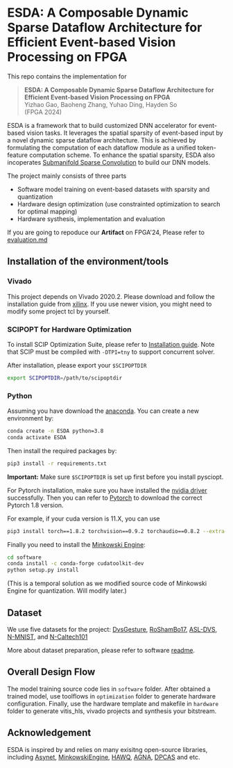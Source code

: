 # ESDA: A Composable Dynamic Sparse Dataflow Architecture for Efficient Event-based Vision Processing on FPGA

This repo contains the implementation for

> **ESDA: A Composable Dynamic Sparse Dataflow Architecture for Efficient Event-based Vision Processing on FPGA**  
> Yizhao Gao, Baoheng Zhang, Yuhao Ding, Hayden So  
> (FPGA 2024)

ESDA is a framework that to build customized DNN accelerator for event-based vision tasks. It leverages the spatial sparsity of event-based input by a novel dynamic sparse dataflow architecture. This is achieved by formulating the computation of each dataflow module as a unified token-feature computation scheme. To enhance the spatial sparsity, ESDA also incoperates [Submanifold Sparse Convolution](https://arxiv.org/abs/1706.01307) to build our DNN models. 


The project mainly consists of three parts
- Software model training on event-based datasets with sparsity and quantization 
- Hardware design optimization (use constrainted optimization to search for optimal mapping)
- Hardware systhesis, implementation and evaluation



If you are going to repoduce our **Artifact** on FPGA'24, Please refer to [evaluation.md](evaluation.md)


## Installation of the environment/tools

### Vivado
This project depends on Vivado 2020.2. Please download and follow the installation guide from [xilinx](https://www.xilinx.com/support/download/index.html/content/xilinx/en/downloadNav/vivado-design-tools/archive.html).
If you use newer vision, you might need to modify some project tcl by yourself.



### SCIPOPT for Hardware Optimization
To install SCIP Optimization Suite, please refer to [Installation guide](https://www.scipopt.org/doc/html/md_INSTALL.php). Note that SCIP must be compiled with `-DTPI=tny` to support concurrent solver.

After installation, please export your `$SCIPOPTDIR`
```bash
export SCIPOPTDIR=/path/to/scipoptdir
```



### Python

Assuming you have download the [anaconda](https://www.anaconda.com/download). You can create a new environment by:

```bash
conda create -n ESDA python=3.8
conda activate ESDA
```


Then install the required packages by:
```bash
pip3 install -r requirements.txt
```
**Important:** Make sure `$SCIPOPTDIR` is set up first before you install pysciopt.


For Pytorch installation, make sure you have installed the [nvidia driver](https://www.nvidia.com/download/index.aspx) successfully. Then you can refer to [Pytorch](https://pytorch.org/get-started/previous-versions/) to download the correct Pytorch 1.8 version.


For example, if your cuda version is 11.X, you can use
```bash
pip3 install torch==1.8.2 torchvision==0.9.2 torchaudio==0.8.2 --extra-index-url https://download.pytorch.org/whl/lts/1.8/cu111
```

Finally you need to install the [Minkowski Engine](https://github.com/NVIDIA/MinkowskiEngine):
```bash
cd software
conda install -c conda-forge cudatoolkit-dev
python setup.py install
```
(This is a temporal solution as we modified source code of Minkowski Engine for quantization. Will modify later.)



## Dataset 

We use five datasets for the project: 
[DvsGesture](https://research.ibm.com/interactive/dvsgesture/), 
[RoShamBo17](http://sensors.ini.uzh.ch/databases.html), 
[ASL-DVS](https://github.com/PIX2NVS/NVS2Graph), 
[N-MNIST](https://www.garrickorchard.com/datasets/n-mnist), and 
[N-Caltech101](https://www.garrickorchard.com/datasets/n-caltech101)

More about dataset preparation, please refer to software [readme](software/README.md).


## Overall Design Flow
The model training source code lies in `software` folder. After obtained a trained model, use toolflows in `optimization` folder to generate hardware configuration. Finally, use the hardware template and makefile in `hardware` folder to generate vitis_hls, vivado projects and synthesis your bitstream. 


## Acknowledgement
ESDA is inspired by and relies on many exisitng open-source libraries, including [Asynet](https://github.com/uzh-rpg/rpg_asynet), [MinkowskiEngine](https://github.com/NVIDIA/MinkowskiEngine), [HAWQ](https://github.com/Zhen-Dong/HAWQ), [AGNA](https://github.com/CASR-HKU/AGNA-FCCM2023), [DPCAS](https://github.com/CASR-HKU/DPACS) and etc. 



